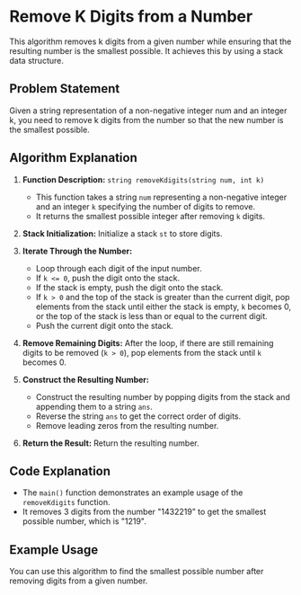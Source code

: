 # Remove K Digits from a Number

This algorithm removes k digits from a given number while ensuring that the resulting number is the smallest possible. It achieves this by using a stack data structure.

## Problem Statement

Given a string representation of a non-negative integer num and an integer k, you need to remove k digits from the number so that the new number is the smallest possible.

## Algorithm Explanation

1. **Function Description:** `string removeKdigits(string num, int k)`
   - This function takes a string `num` representing a non-negative integer and an integer `k` specifying the number of digits to remove.
   - It returns the smallest possible integer after removing `k` digits.

2. **Stack Initialization:** Initialize a stack `st` to store digits.

3. **Iterate Through the Number:**
   - Loop through each digit of the input number.
   - If `k <= 0`, push the digit onto the stack.
   - If the stack is empty, push the digit onto the stack.
   - If `k > 0` and the top of the stack is greater than the current digit, pop elements from the stack until either the stack is empty, `k` becomes 0, or the top of the stack is less than or equal to the current digit.
   - Push the current digit onto the stack.

4. **Remove Remaining Digits:** After the loop, if there are still remaining digits to be removed (`k > 0`), pop elements from the stack until `k` becomes 0.

5. **Construct the Resulting Number:**
   - Construct the resulting number by popping digits from the stack and appending them to a string `ans`.
   - Reverse the string `ans` to get the correct order of digits.
   - Remove leading zeros from the resulting number.

6. **Return the Result:** Return the resulting number.

## Code Explanation

- The `main()` function demonstrates an example usage of the `removeKdigits` function.
- It removes 3 digits from the number "1432219" to get the smallest possible number, which is "1219".

## Example Usage

You can use this algorithm to find the smallest possible number after removing digits from a given number.
